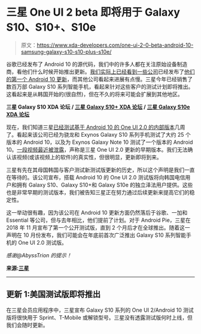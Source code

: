 # 三星 One UI 2 beta 即将用于 Galaxy S10、S10+、S10e

> 原文：<https://www.xda-developers.com/one-ui-2-0-beta-android-10-samsung-galaxy-s10-s10-plus-s10e/>

谷歌已经发布了 Android 10 的源代码，我们中的许多人都在关注原始设备制造商，看他们什么时候开始推出更新。[我们实际上已经看到一些公司](https://www.xda-developers.com/oxygenos-android-10-oneplus-7-pro/)已经发布了[他们的第一个 Android 10 更新](https://www.xda-developers.com/google-releases-stable-android-10-for-pixel-smartphones/)，而其他公司看起来进展有点慢。三星今年已经销售了数百万部 Galaxy S10 系列智能手机，看起来针对这些客户的测试计划即将推出。这看起来是从韩国开始的(很自然)，但在不久的将来可能会扩展到其他地区。

**三星 Galaxy S10 XDA 论坛 / [三星 Galaxy S10+ XDA 论坛](https://forum.xda-developers.com/s10-plus) / [三星 Galaxy S10e XDA 论坛](https://forum.xda-developers.com/galaxy-s10e)**

现在，我们知道三星[已经测试基于 Android 10 的 One UI 2.0 的内部版本](https://www.xda-developers.com/samsung-testing-android-10-one-ui-2-0-galaxy-s10-note-10/)几周了。看起来该公司已经为骁龙和 Exynos Galaxy S10 系列手机测试了大约 25 个版本的 Android 10，以及为 Exynos Galaxy Note 10 测试了一个版本的 Android 10。[一段视频最近被泄露](https://www.xda-developers.com/samsung-android-10-update-one-ui-2-0-leak/)，声称是三星 One UI 2.0 更新的早期版本。我们无法确认该视频(或该视频上的软件)的真实性，但很明显，更新即将到来。

三星有先在其母国韩国与客户测试新测试版更新的历史，所以这个声明是我们一直在等待的。该公司宣布，搭载 Android 10 的 One UI 2.0 测试版将向韩国电信用户和拥有 Galaxy S10、Galaxy S10+和 Galaxy S10e 的独立泽法用户提供。这些也是非常早期的测试版本，我们被告知三星正在努力通过后续更新来提高它们的稳定性。

这一举动很有趣，因为该公司在 Android 10 更新方面仍然落后于谷歌、一加和 Essential 等公司，但与去年相比，他们提前了计划。对于 Android Pie，三星在 2018 年 11 月宣布了第一个公开测试版，直到 2 个月后才在全球推出。随着这一声明在 10 月份发布，我们可能会在年底前首次广泛推出 Galaxy S10 系列智能手机的 One UI 2.0 测试版。

*感谢@AbyssTrion 的提示！*

**来源:[三星](https://r1.community.samsung.com/t5/%EA%B0%A4%EB%9F%AD%EC%8B%9C-S/Android-10%EC%9D%84-%EB%8B%B4%EC%9D%80-One-UI-2-%EB%B2%A0%ED%83%80-Coming-Soon/td-p/2243792)**

* * *

## 更新 1:美国测试版即将推出

在三星会员应用程序中，三星宣布 Galaxy S10 系列的 One UI 2/Android 10 测试版将很快用于 Sprint、T-Mobile 或解锁型号。三星没有透露测试版何时上线，但我们会随时更新。